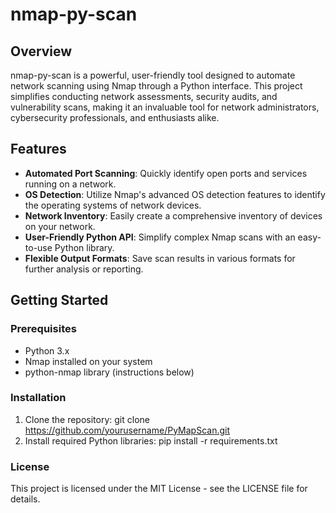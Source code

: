 # nmap-py-scan

## Overview
nmap-py-scan is a powerful, user-friendly tool designed to automate network scanning using Nmap through a Python interface. This project simplifies conducting network assessments, security audits, and vulnerability scans, making it an invaluable tool for network administrators, cybersecurity professionals, and enthusiasts alike.


## Features
- **Automated Port Scanning**: Quickly identify open ports and services running on a network.
- **OS Detection**: Utilize Nmap's advanced OS detection features to identify the operating systems of network devices.
- **Network Inventory**: Easily create a comprehensive inventory of devices on your network.
- **User-Friendly Python API**: Simplify complex Nmap scans with an easy-to-use Python library.
- **Flexible Output Formats**: Save scan results in various formats for further analysis or reporting.

## Getting Started

### Prerequisites
- Python 3.x
- Nmap installed on your system
- python-nmap library (instructions below)

### Installation
1. Clone the repository: git clone https://github.com/yourusername/PyMapScan.git
2. Install required Python libraries: pip install -r requirements.txt

### License
This project is licensed under the MIT License - see the LICENSE file for details.
